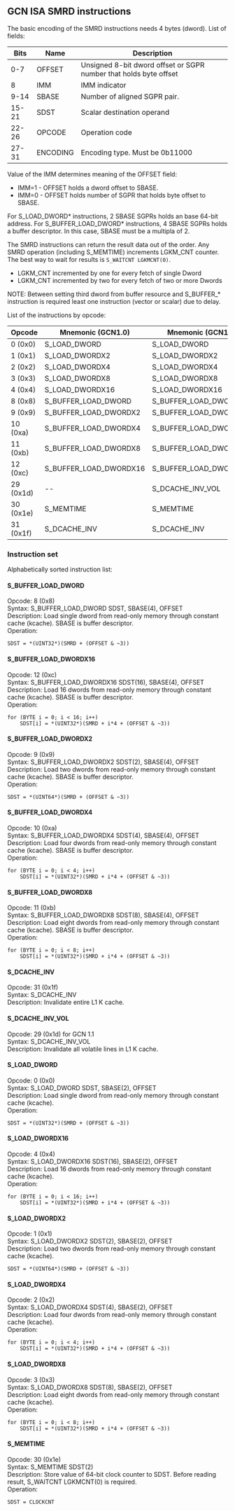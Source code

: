 ## GCN ISA SMRD instructions

The basic encoding of the SMRD instructions needs 4 bytes (dword). List of fields:

Bits  | Name     | Description
------|----------|------------------------------
0-7   | OFFSET   | Unsigned 8-bit dword offset or SGPR number that holds byte offset
8     | IMM      | IMM indicator
9-14  | SBASE    | Number of aligned SGPR pair.
15-21 | SDST     | Scalar destination operand
22-26 | OPCODE   | Operation code
27-31 | ENCODING | Encoding type. Must be 0b11000

Value of the IMM determines meaning of the OFFSET field:

* IMM=1 - OFFSET holds a dword offset to SBASE.
* IMM=0 - OFFSET holds number of SGPR that holds byte offset to SBASE.

For S_LOAD_DWORD\* instructions, 2 SBASE SGPRs holds an base 64-bit address.
For S_BUFFER_LOAD_DWORD\* instructions, 4 SBASE SGPRs holds a buffer descriptor.
In this case, SBASE must be a multipla of 2.

The SMRD instructions can return the result data out of the order. Any SMRD operation
(including S_MEMTIME) increments LGKM_CNT counter. The best way to wait for results
is `S_WAITCNT LGKMCNT(0)`.

* LGKM_CNT incremented by one for every fetch of single Dword
* LGKM_CNT incremented by two for every fetch of two or more Dwords

NOTE: Between setting third dword from buffer resource and S_BUFFER_* instruction
is required least one instruction (vector or scalar) due to delay.

List of the instructions by opcode:

 Opcode     | Mnemonic (GCN1.0)        | Mnemonic (GCN1.1)
------------|--------------------------|--------------------------
 0 (0x0)    | S_LOAD_DWORD             | S_LOAD_DWORD
 1 (0x1)    | S_LOAD_DWORDX2           | S_LOAD_DWORDX2
 2 (0x2)    | S_LOAD_DWORDX4           | S_LOAD_DWORDX4
 3 (0x3)    | S_LOAD_DWORDX8           | S_LOAD_DWORDX8
 4 (0x4)    | S_LOAD_DWORDX16          | S_LOAD_DWORDX16
 8 (0x8)    | S_BUFFER_LOAD_DWORD      | S_BUFFER_LOAD_DWORD
 9 (0x9)    | S_BUFFER_LOAD_DWORDX2    | S_BUFFER_LOAD_DWORDX2
 10 (0xa)   | S_BUFFER_LOAD_DWORDX4    | S_BUFFER_LOAD_DWORDX4
 11 (0xb)   | S_BUFFER_LOAD_DWORDX8    | S_BUFFER_LOAD_DWORDX8
 12 (0xc)   | S_BUFFER_LOAD_DWORDX16   | S_BUFFER_LOAD_DWORDX16
 29 (0x1d)  | --                       | S_DCACHE_INV_VOL
 30 (0x1e)  | S_MEMTIME                | S_MEMTIME
 31 (0x1f)  | S_DCACHE_INV             | S_DCACHE_INV

### Instruction set

Alphabetically sorted instruction list:

#### S_BUFFER_LOAD_DWORD

Opcode: 8 (0x8)  
Syntax: S_BUFFER_LOAD_DWORD SDST, SBASE(4), OFFSET  
Description: Load single dword from read-only memory through constant cache (kcache).
SBASE is buffer descriptor.  
Operation:  
```
SDST = *(UINT32*)(SMRD + (OFFSET & ~3))
```

#### S_BUFFER_LOAD_DWORDX16

Opcode: 12 (0xc)  
Syntax: S_BUFFER_LOAD_DWORDX16 SDST(16), SBASE(4), OFFSET  
Description: Load 16 dwords from read-only memory through constant cache (kcache).
SBASE is buffer descriptor.  
Operation:  
```
for (BYTE i = 0; i < 16; i++)
    SDST[i] = *(UINT32*)(SMRD + i*4 + (OFFSET & ~3))
```

#### S_BUFFER_LOAD_DWORDX2

Opcode: 9 (0x9)  
Syntax: S_BUFFER_LOAD_DWORDX2 SDST(2), SBASE(4), OFFSET  
Description: Load two dwords from read-only memory through constant cache (kcache).
SBASE is buffer descriptor.  
Operation:  
```
SDST = *(UINT64*)(SMRD + (OFFSET & ~3))
```

#### S_BUFFER_LOAD_DWORDX4

Opcode: 10 (0xa)  
Syntax: S_BUFFER_LOAD_DWORDX4 SDST(4), SBASE(4), OFFSET  
Description: Load four dwords from read-only memory through constant cache (kcache).
SBASE is buffer descriptor.  
Operation:  
```
for (BYTE i = 0; i < 4; i++)
    SDST[i] = *(UINT32*)(SMRD + i*4 + (OFFSET & ~3))
```

#### S_BUFFER_LOAD_DWORDX8

Opcode: 11 (0xb)  
Syntax: S_BUFFER_LOAD_DWORDX8 SDST(8), SBASE(4), OFFSET  
Description: Load eight dwords from read-only memory through constant cache (kcache).
SBASE is buffer descriptor.  
Operation:  
```
for (BYTE i = 0; i < 8; i++)
    SDST[i] = *(UINT32*)(SMRD + i*4 + (OFFSET & ~3))
```

#### S_DCACHE_INV

Opcode: 31 (0x1f)  
Syntax: S_DCACHE_INV  
Description: Invalidate entire L1 K cache.

#### S_DCACHE_INV_VOL

Opcode: 29 (0x1d) for GCN 1.1  
Syntax: S_DCACHE_INV_VOL  
Description: Invalidate all volatile lines in L1 K cache.

#### S_LOAD_DWORD

Opcode: 0 (0x0)  
Syntax: S_LOAD_DWORD SDST, SBASE(2), OFFSET  
Description: Load single dword from read-only memory through constant cache (kcache).  
Operation:  
```
SDST = *(UINT32*)(SMRD + (OFFSET & ~3))
```

#### S_LOAD_DWORDX16

Opcode: 4 (0x4)  
Syntax: S_LOAD_DWORDX16 SDST(16), SBASE(2), OFFSET  
Description: Load 16 dwords from read-only memory through constant cache (kcache).  
Operation:  
```
for (BYTE i = 0; i < 16; i++)
    SDST[i] = *(UINT32*)(SMRD + i*4 + (OFFSET & ~3))
```

#### S_LOAD_DWORDX2

Opcode: 1 (0x1)  
Syntax: S_LOAD_DWORDX2 SDST(2), SBASE(2), OFFSET  
Description: Load two dwords from read-only memory through constant cache (kcache).  
```
SDST = *(UINT64*)(SMRD + (OFFSET & ~3))
```

#### S_LOAD_DWORDX4

Opcode: 2 (0x2)  
Syntax: S_LOAD_DWORDX4 SDST(4), SBASE(2), OFFSET  
Description: Load four dwords from read-only memory through constant cache (kcache).  
Operation:  
```
for (BYTE i = 0; i < 4; i++)
    SDST[i] = *(UINT32*)(SMRD + i*4 + (OFFSET & ~3))
```

#### S_LOAD_DWORDX8

Opcode: 3 (0x3)  
Syntax: S_LOAD_DWORDX8 SDST(8), SBASE(2), OFFSET  
Description: Load eight dwords from read-only memory through constant cache (kcache).  
Operation:  
```
for (BYTE i = 0; i < 8; i++)
    SDST[i] = *(UINT32*)(SMRD + i*4 + (OFFSET & ~3))
```

#### S_MEMTIME

Opcode: 30 (0x1e)  
Syntax: S_MEMTIME SDST(2)  
Description: Store value of 64-bit clock counter to SDST. Before reading result, S_WAITCNT
LGKMCNT(0) is required.  
Operation:  
```
SDST = CLOCKCNT
```
